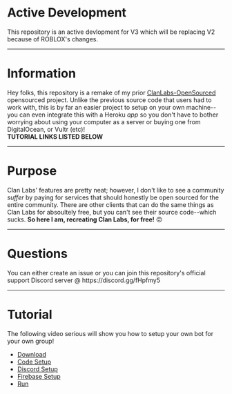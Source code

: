 <h1> Active Development </h1>
<p> This repository is an active devlopment for V3 which will be replacing V2 because of ROBLOX's changes. </p>
<hr>
<h1> Information </h1>
<p>Hey folks, this repository is a remake of my prior <a href="https://github.com/nishi7409/ClanLabs-OpenSourced">ClanLabs-OpenSourced</a> opensourced project.  Unlike the previous source code that users had to work with, this is by far an easier project to setup on your own machine--you can even integrate this with a Heroku <i>app</i> so you don't have to bother worrying about using your computer as a server or buying one from DigitalOcean, or Vultr (etc)!  <strong><br>TUTORIAL LINKS LISTED BELOW</strong>
</p>
<hr>
<h1> Purpose </h1>
<p>
Clan Labs' features are pretty neat; however, I don't like to see a community <i>suffer</i> by paying for services that should honestly be open sourced for the entire community. There are other clients that can do the same things as Clan Labs for absoultely free, but you can't see their source code--which sucks.  <strong>So here I am, recreating Clan Labs, for free!</strong>  🙃
</p>
<hr>
<h1>Questions</h1>
<p>You can either create an issue or you can join this repository's official support Discord server @ https://discord.gg/fHpfmy5</p>
<hr>

<h1> Tutorial </h1>
<p>The following video serious will show you how to setup your own bot for your own group!</p>
<ul>
  <li><a href="https://streamable.com/">Download</a></li>
  <li><a href="https://streamable.com/">Code Setup</a></li>
  <li><a href="https://streamable.com/">Discord Setup</a></li>
  <li><a href="https://streamable.com/">Firebase Setup</a></li>
  <li><a href="https://streamable.com/">Run</a></li>
</ul>
